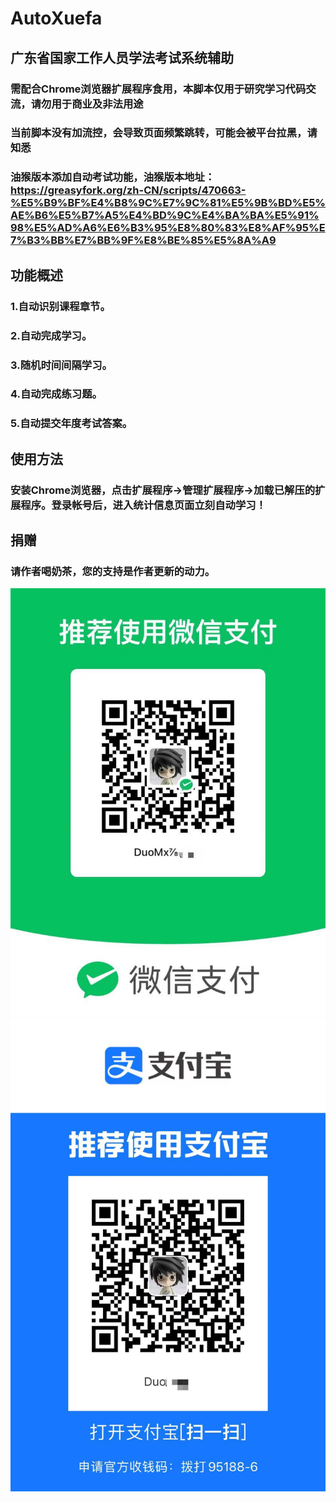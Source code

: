 # AutoXuefa
## 广东省国家工作人员学法考试系统辅助

### 需配合Chrome浏览器扩展程序食用，本脚本仅用于研究学习代码交流，请勿用于商业及非法用途 
### 当前脚本没有加流控，会导致页面频繁跳转，可能会被平台拉黑，请知悉

### 油猴版本添加自动考试功能，油猴版本地址：https://greasyfork.org/zh-CN/scripts/470663-%E5%B9%BF%E4%B8%9C%E7%9C%81%E5%9B%BD%E5%AE%B6%E5%B7%A5%E4%BD%9C%E4%BA%BA%E5%91%98%E5%AD%A6%E6%B3%95%E8%80%83%E8%AF%95%E7%B3%BB%E7%BB%9F%E8%BE%85%E5%8A%A9 

## 功能概述
### 1.自动识别课程章节。
### 2.自动完成学习。
### 3.随机时间间隔学习。
### 4.自动完成练习题。
### 5.自动提交年度考试答案。

## 使用方法
### 安装Chrome浏览器，点击扩展程序->管理扩展程序->加载已解压的扩展程序。登录帐号后，进入统计信息页面立刻自动学习！

## 捐赠
### 请作者喝奶茶，您的支持是作者更新的动力。

![](https://github.com/DuoMx/AutoXuefa/blob/main/Image/wechat.jpg)
![](https://github.com/DuoMx/AutoXuefa/blob/main/Image/ali.jpg)


